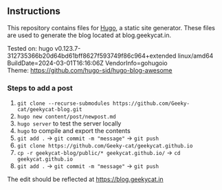 ## Instructions
This repository contains files for [Hugo](https://gohugo.io/), a static site generator. These files are used to generate the blog located at blog.geekycat.in.

Tested on: hugo v0.123.7-312735366b20d64bd61bff8627f593749f86c964+extended linux/amd64 BuildDate=2024-03-01T16:16:06Z VendorInfo=gohugoio  
Theme: https://github.com/hugo-sid/hugo-blog-awesome

### Steps to add a post
1. `git clone --recurse-submodules https://github.com/Geeky-cat/geekycat-blog.git`
2. `hugo new content/post/newpost.md`
3. `hugo server` to test the server locally
4. `hugo` to compile and export the contents
5. `git add .` -> `git commit -m "message"` -> `git push`
6. `git clone https://github.com/Geeky-cat/geekycat.github.io`
7. `cp -r geekycat-blog/public/* geekycat.github.io/` -> `cd geekycat.github.io`
8. `git add .` -> `git commit -m "message"` -> `git push`  

The edit should be reflected at https://blog.geekycat.in  
